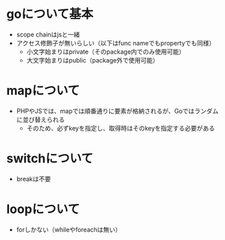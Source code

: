 # goについて基本

- scope chainはjsと一緒
- アクセス修飾子が無いらしい（以下はfunc nameでもpropertyでも同様）
    - 小文字始まりはprivate（そのpackage内でのみ使用可能）
    - 大文字始まりはpublic（package外で使用可能）

# mapについて

- PHPやJSでは、mapでは順番通りに要素が格納されるが、Goではランダムに並び替えられる
    - そのため、必ずkeyを指定し、取得時はそのkeyを指定する必要がある

# switchについて

- breakは不要

# loopについて

- forしかない（whileやforeachは無い）